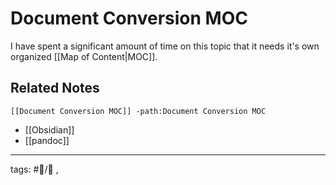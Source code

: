 # Document Conversion MOC

I have spent a significant amount of time on this topic that it needs it's own organized [[Map of Content|MOC]].

## Related Notes

```query
[[Document Conversion MOC]] -path:Document Conversion MOC
```

- [[Obsidian]]
- [[pandoc]]

---

tags: #📝/🌱 ,